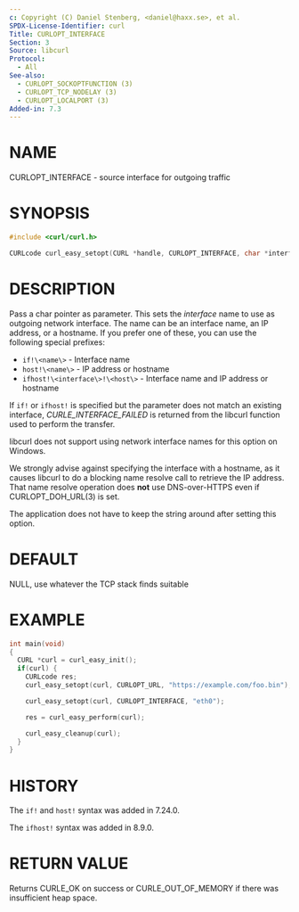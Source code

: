 ```yaml
---
c: Copyright (C) Daniel Stenberg, <daniel@haxx.se>, et al.
SPDX-License-Identifier: curl
Title: CURLOPT_INTERFACE
Section: 3
Source: libcurl
Protocol:
  - All
See-also:
  - CURLOPT_SOCKOPTFUNCTION (3)
  - CURLOPT_TCP_NODELAY (3)
  - CURLOPT_LOCALPORT (3)
Added-in: 7.3
---
```


# NAME

CURLOPT_INTERFACE - source interface for outgoing traffic

# SYNOPSIS

~~~c
#include <curl/curl.h>

CURLcode curl_easy_setopt(CURL *handle, CURLOPT_INTERFACE, char *interface);
~~~

# DESCRIPTION

Pass a char pointer as parameter. This sets the *interface* name to use as
outgoing network interface. The name can be an interface name, an IP address,
or a hostname. If you prefer one of these, you can use the following special
prefixes:

* `if!\<name\>` - Interface name
* `host!\<name\>` - IP address or hostname
* `ifhost!\<interface\>!\<host\>` - Interface name and IP address or hostname

If `if!` or `ifhost!` is specified but the parameter does not match an existing
interface, *CURLE_INTERFACE_FAILED* is returned from the libcurl function used
to perform the transfer.

libcurl does not support using network interface names for this option on
Windows.

We strongly advise against specifying the interface with a hostname, as it
causes libcurl to do a blocking name resolve call to retrieve the IP
address. That name resolve operation does **not** use DNS-over-HTTPS even if
CURLOPT_DOH_URL(3) is set.

The application does not have to keep the string around after setting this
option.

# DEFAULT

NULL, use whatever the TCP stack finds suitable

# EXAMPLE

~~~c
int main(void)
{
  CURL *curl = curl_easy_init();
  if(curl) {
    CURLcode res;
    curl_easy_setopt(curl, CURLOPT_URL, "https://example.com/foo.bin");

    curl_easy_setopt(curl, CURLOPT_INTERFACE, "eth0");

    res = curl_easy_perform(curl);

    curl_easy_cleanup(curl);
  }
}
~~~

# HISTORY

The `if!` and `host!` syntax was added in 7.24.0.

The `ifhost!` syntax was added in 8.9.0.

# RETURN VALUE

Returns CURLE_OK on success or
CURLE_OUT_OF_MEMORY if there was insufficient heap space.
